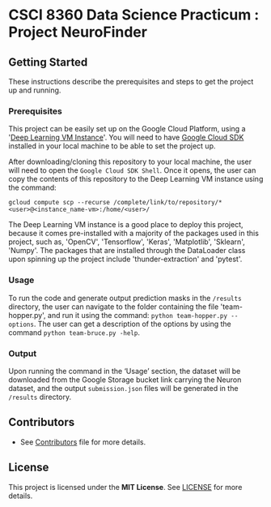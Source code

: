 # CSCI 8360 Data Science Practicum : Project NeuroFinder

  
  ## Getting Started
  These instructions describe the prerequisites and steps to get the project up and running.
  
  ### Prerequisites
  This project can be easily set up on the Google Cloud Platform, using a '[Deep Learning VM Instance](https://console.cloud.google.com/marketplace/details/click-to-deploy-images/deeplearning)'. You will need to have [Google Cloud SDK](https://cloud.google.com/sdk/install) installed in your local machine to be able to set the project up. 
  
  After downloading/cloning this repository to your local machine, the user will need to open the `Google Cloud SDK Shell`. Once it opens, the user can copy the contents of this repository to the Deep Learning VM instance using the command:
  
  `gcloud compute scp --recurse /complete/link/to/repository/* <user>@<instance_name-vm>:/home/<user>/`
  
  The Deep Learning VM instance is a good place to deploy this project, because it comes pre-installed with a majority of the packages used in this project, such as, 'OpenCV', 'Tensorflow', 'Keras', 'Matplotlib', 'Sklearn', 'Numpy'. The packages that are installed through the DataLoader class upon spinning up the project include 'thunder-extraction' and 'pytest'.
    
  ### Usage
  To run the code and generate output prediction masks in the `/results` directory, the user can navigate to the folder containing the file 'team-hopper.py', and run it using the command: `python team-hopper.py --options`. The user can get a description of the options by using the command `python team-bruce.py -help`.

  ### Output
  Upon running the command in the ‘Usage’ section, the dataset will be downloaded from the Google Storage bucket link carrying the Neuron dataset, and the output `submission.json` files will be generated in the `/results` directory.
  
  ## Contributors
* See [Contributors]() file for more details.

## License
This project is licensed under the **MIT License**. See [LICENSE]() for more details.
